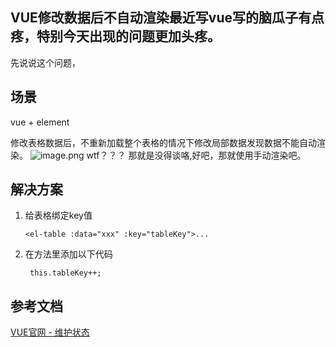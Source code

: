 ## VUE修改数据后不自动渲染最近写vue写的脑瓜子有点疼，特别今天出现的问题更加头疼。
先说说这个问题，
## 场景
vue + element

修改表格数据后，不重新加载整个表格的情况下修改局部数据发现数据不能自动渲染。
![image.png](https://myblog-1252842020.cos.ap-guangzhou.myqcloud.com/image_1578628368283.png)
wtf？？？
那就是没得谈咯,好吧，那就使用手动渲染吧。
## 解决方案
1. 给表格绑定key值
    ```
    <el-table :data="xxx" :key="tableKey">...
    ```

2. 在方法里添加以下代码
   ```
    this.tableKey++;
   ```
## 参考文档
[VUE官网 - 维护状态](https://cn.vuejs.org/v2/guide/list.html#%E7%BB%B4%E6%8A%A4%E7%8A%B6%E6%80%81)
